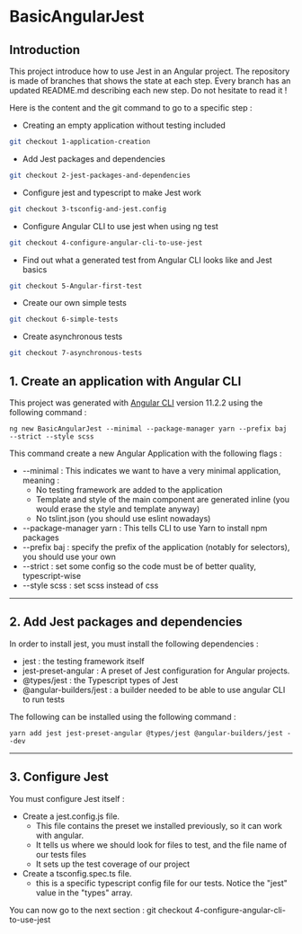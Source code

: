 # BasicAngularJest

## Introduction
This project introduce how to use Jest in an Angular project.
The repository is made of branches that shows the state at each step.
Every branch has an updated README.md describing each new step. Do not hesitate to read it !

Here is the content and the git command to go to a specific step : 
- Creating an empty application without testing included
```bash
git checkout 1-application-creation
```
- Add Jest packages and dependencies
```bash
git checkout 2-jest-packages-and-dependencies
```
- Configure jest and typescript to make Jest work
```bash
git checkout 3-tsconfig-and-jest.config
```
- Configure Angular CLI to use jest when using ng test
```bash
git checkout 4-configure-angular-cli-to-use-jest
```
- Find out what a generated test from Angular CLI looks like and Jest basics
```bash
git checkout 5-Angular-first-test
```
- Create our own simple tests
```bash
git checkout 6-simple-tests
```
- Create asynchronous tests
```bash
git checkout 7-asynchronous-tests
```

## 1. Create an application with Angular CLI
This project was generated with [Angular CLI](https://github.com/angular/angular-cli) version 11.2.2 using the following command :

`ng new BasicAngularJest --minimal --package-manager yarn --prefix baj --strict --style scss`

This command create a new Angular Application with the following flags :
- --minimal : This indicates we want to have a very minimal application, meaning :
    - No testing framework are added to the application
    - Template and style of the main component are generated inline (you would erase the style and template anyway)
    - No tslint.json (you should use eslint nowadays)
- --package-manager yarn : This tells CLI to use Yarn to install npm packages
- --prefix baj : specify the prefix of the application (notably for selectors), you should use your own
- --strict : set some config so the code must be of better quality, typescript-wise
- --style scss : set scss instead of css
---
## 2. Add Jest packages and dependencies
In order to install jest, you must install the following dependencies :
- jest : the testing framework itself
- jest-preset-angular : A preset of Jest configuration for Angular projects.
- @types/jest : the Typescript types of Jest
- @angular-builders/jest : a builder needed to be able to use angular CLI to run tests

The following can be installed using the following command :

`yarn add jest jest-preset-angular @types/jest @angular-builders/jest --dev`

---
## 3. Configure Jest
You must configure Jest itself :
- Create a jest.config.js file.
  - This file contains the preset we installed previously, so it can work with angular.
  - It tells us where we should look for files to test, and the file name of our tests files
  - It sets up the test coverage of our project
- Create a tsconfig.spec.ts file.
  - this is a specific typescript config file for our tests. Notice the "jest" value in the "types" array.
  

  

You can now go to the next section : git checkout 4-configure-angular-cli-to-use-jest
